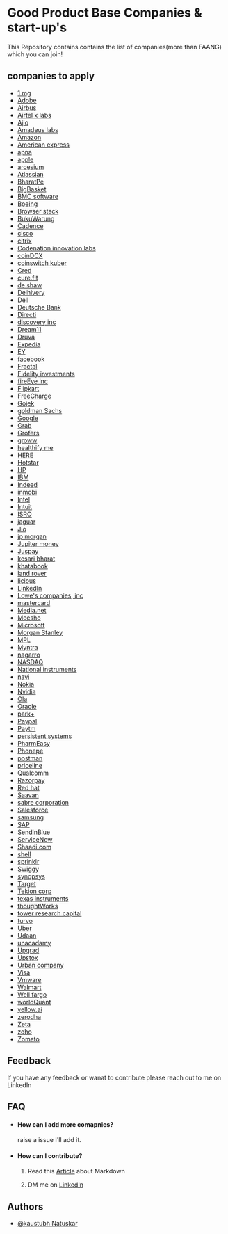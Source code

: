 
# Good Product Base Companies & start-up's 

This Repository contains contains the list of companies(more than FAANG) which you can join!




## companies to apply

* [1 mg](https://www.1mg.com/jobs)  
* [Adobe](https://www.adobe.com/careers.html)  
* [Airbus](https://www.airbus.com/careers.html)  
* [Airtel x labs](https://careers.airtel.com/)  
* [Ajio](https://www.ajio.com/ajio-careers)  
* [Amadeus labs](https://jobs.amadeus.com/)  
* [Amazon](https://www.amazon.jobs/en/)  
* [American express](https://www.americanexpress.com/en-us/careers/)  
* [apna]()  
* [apple](https://www.apple.com/careers/us/)  
* [arcesium](https://www.arcesium.com/careers.html)  
* [Atlassian](https://www.atlassian.com/company/careers)  
* [BharatPe](https://bharatpe.com/career)  
* [BigBasket](https://careers.bigbasket.com/)  
* [BMC software](https://www.bmc.com/careers/careers.html)  
* [Boeing](https://jobs.boeing.com/)  
* [Browser stack](https://www.browserstack.com/careers)  
* [BukuWarung](https://www.notion.so/BukuWarung-Building-the-digital-infrastructure-for-60-million-MSMEs-in-Indonesia-7e8a4f614acb4c4888659f9d36179579)  
* [Cadence](https://www.cadence.com/en_US/home/company/careers.html)  
* [cisco](https://jobs.cisco.com/)  
* [citrix](https://jobs.citrix.com/)  
* [Codenation innovation labs](http://codenation.co.in/hiringprocess.html)  
* [coinDCX](https://careers.coindcx.com/)  
* [coinswitch kuber](https://recruiterflow.com/coinswitch/jobs)  
* [Cred](https://careers.cred.club/)  
* [cure.fit](https://www.cult.fit/careers)  
* [de shaw](https://www.deshawindia.com/careers/career-development)  
* [Delhivery](https://www.delhivery.com/careers/)  
* [Dell](https://jobs.dell.com/)  
* [Deutsche Bank](https://careers.db.com/)  
* [Directi](https://careers.directi.com/)  
* [discovery inc](https://jobs.discovery.com/careers-home/)  
* [Dream11](https://www.dreamsports.group/careers)  
* [Druva](https://www.druva.com/about/careers/)  
* [Expedia](https://lifeatexpediagroup.com/jobs/)  
* [EY](https://careers.ey.com/)  
* [facebook](https://www.facebook.com/careers/jobs/)  
* [Fractal](https://fractal.ai/job-openings/)  
* [Fidelity investments](https://jobs.fidelity.com/)  
* [fireEye inc](https://www.fireeye.com/company/jobs.html)  
* [Flipkart](https://www.flipkartcareers.com/)  
* [FreeCharge](https://careers.freecharge.in/)  
* [Gojek](https://career.gojek.com/)  
* [goldman Sachs](https://www.goldmansachs.com/careers/)  
* [Google](https://careers.google.com/)  
* [Grab](https://grab.careers/)  
* [Grofers](https://grofers.com/careers/)  
* [groww](https://groww.skillate.com/)  
* [healthify me](https://www.healthifyme.com/careers/)  
* [HERE](https://www.here.com/careers)  
* [Hotstar](https://tech.hotstar.com/)  
* [HP](https://jobs.hp.com/)  
* [IBM](https://www.ibm.com/in-en/employment/)  
* [Indeed](https://in.indeed.com/cmp/Indeed)  
* [inmobi](https://www.inmobi.com/company/careers/)  
* [Intel](https://www.intel.com/content/www/us/en/jobs/jobs-at-intel.html)  
* [Intuit](https://www.intuit.com/careers/)  
* [ISRO](https://www.isro.gov.in/careers)  
* [jaguar](https://www.jaguarlandrovercareers.com/)  
* [Jio](https://careers.jio.com/)  
* [jp morgan](https://careers.jpmorgan.com/IN/en/home)    
* [Jupiter money](https://jobs.lever.co/jupiter)  
* [Juspay](https://www.juspay.in/careers)  
* [kesari bharat]()  
* [khatabook](https://khatabook.com/hiring)  
* [land rover](https://www.jaguarlandrovercareers.com/)  
* [licious](https://www.careers.in/)  
* [LinkedIn](https://careers.linkedin.com/)  
* [Lowe's companies, inc](https://corporate.lowes.com/careers/search-apply)  
* [mastercard](https://www.mastercard.us/en-us/vision/who-we-are/careers.html)  
* [Media.net](https://careers.media.net/)  
* [Meesho](https://careers.meesho.com/)  
* [Microsoft](https://careers.microsoft.com/us/en)  
* [Morgan Stanley](https://www.morganstanley.com/people-opportunities/)  
* [MPL]()    
* [Myntra](https://careers.myntra.com/)  
* [nagarro](https://www.nagarro.com/en/careers)  
* [NASDAQ](https://www.nasdaq.com/about/careers)  
* [National instruments](https://www.ni.com/en-in/about-ni/careers.html)  
* [navi](https://www.navifinserv.com/life-at-chaitanya)    
* [Nokia](https://www.nokia.com/about-us/careers/)  
* [Nvidia](https://www.nvidia.com/en-in/about-nvidia/careers/)  
* [Ola](https://www.olacabs.com/careers)  
* [Oracle](https://www.oracle.com/apac/corporate/careers/)  
* [park+](https://parkplus.io/we-are-hiring#hiring)  
* [Paypal](https://www.paypal.com/in/webapps/mpp/jobs)  
* [Paytm](https://paytm.com/careers/)  
* [persistent systems](https://www.persistent.com/careers/)  
* [PharmEasy](https://pharmeasy.in/careers/)  
* [Phonepe](https://www.phonepe.com/careers/)  
* [postman](https://www.postman.com/company/careers/)  
* [priceline](https://careers.priceline.com/search)  
* [Qualcomm](https://www.qualcomm.com/company/careers)  
* [Razorpay](https://razorpay.com/jobs/)  
* [Red hat](https://www.redhat.com/en/jobs)  
* [Saavan]()  
* [sabre corporation]()  
* [Salesforce]()  
* [samsung]()  
* [SAP]()  
* [SendinBlue]()  
* [ServiceNow]()  
* [Shaadi.com]()  
* [shell]()  
* [sprinklr]()  
* [Swiggy]()  
* [synopsys]()  
* [Target]()  
* [Tekion corp]()  
* [texas instruments]()  
* [thoughtWorks]()  
* [tower research capital]()  
* [turvo]()  
* [Uber]()  
* [Udaan]()  
* [unacadamy]()  
* [Upgrad]()  
* [Upstox]()  
* [Urban company]()  
* [Visa]()  
* [Vmware]()  
* [Walmart]()  
* [Well fargo]()  
* [worldQuant]()  
* [yellow.ai]()  
* [zerodha]()  
* [Zeta]()  
* [zoho]()   
* [Zomato]()  


## Feedback

If you have any feedback or wanat to contribute please reach out to me on LinkedIn  

## FAQ

* #### How can I add more comapnies?
  raise a issue I'll add it.

* #### How can I contribute?
  1. Read this [Article](https://guides.github.com/features/mastering-markdown/) about Markdown


  2. DM me on [LinkedIn](https://www.linkedin.com/in/kaustubhnatuskar/)

  


## Authors

- [@kaustubh Natuskar](https://www.linkedin.com/in/kaustubhnatuskar/)






































































































































































































































































































































































































































































































































































































































































































































































































































































































  
